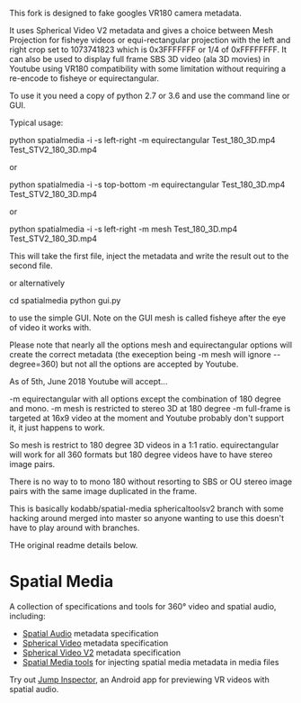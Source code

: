 This fork is designed to fake googles VR180 camera metadata.

It uses Spherical Video V2 metadata and gives a choice between Mesh Projection for fisheye videos
or equi-rectangular projection with the left and right crop set to 1073741823 which is 0x3FFFFFFF or 1/4 of 0xFFFFFFFF.
It can also be used to display full frame SBS 3D video (ala 3D movies) in Youtube using VR180 compatibility
with some limitation without requiring a re-encode to fisheye or equirectangular.

To use it you need a copy of python 2.7 or 3.6  and use the command line or GUI.

Typical usage:

python spatialmedia -i -s left-right -m equirectangular Test_180_3D.mp4 Test_STV2_180_3D.mp4

or

python spatialmedia -i -s top-bottom -m equirectangular Test_180_3D.mp4 Test_STV2_180_3D.mp4

or

python spatialmedia -i -s left-right -m mesh Test_180_3D.mp4 Test_STV2_180_3D.mp4

This will take the first file, inject the metadata and write the result out to the second file.

or alternatively

cd spatialmedia
python gui.py

to use the simple GUI. Note on the GUI mesh is called fisheye after the eye of video it works with.

Please note that nearly all the options mesh and equirectangular options will create the correct metadata
(the exeception being -m mesh will ignore --degree=360) but not all the options are accepted by Youtube.

As of 5th, June 2018 Youtube will accept...

-m equirectangular with all options except the combination of 180 degree and mono.
-m mesh is restricted to stereo 3D at 180 degree
-m full-frame is targeted at 16x9 video at the moment and Youtube probably don't support it, it just happens to work.


So mesh is restrict to 180 degree 3D videos in a 1:1 ratio.
equirectangular will work for all 360 formats but 180 degree videos have to have stereo image pairs.

There is no way to to mono 180 without resorting to SBS or OU stereo image pairs with the same 
image duplicated in the frame.



This is basically kodabb/spatial-media sphericaltoolsv2 branch with some hacking around
merged into master so anyone wanting to use this doesn't have to play around with branches.

THe original readme details below.

# Spatial Media

A collection of specifications and tools for 360&deg; video and spatial audio, including:

- [Spatial Audio](docs/spatial-audio-rfc.md) metadata specification
- [Spherical Video](docs/spherical-video-rfc.md) metadata specification
- [Spherical Video V2](docs/spherical-video-v2-rfc.md) metadata specification
- [Spatial Media tools](spatialmedia/) for injecting spatial media metadata in media files

Try out [Jump Inspector](https://g.co/jump/inspector), an Android app for previewing VR videos with spatial audio.
